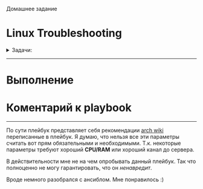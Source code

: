 Домашнее задание

# Linux Troubleshooting
<details>
<summary> Задачи: </summary> 

1. Написать playbook для первоначальной настройки хоста после инсталляции по всем прошедшим лекциям
- установка нужных инструментов для анализа и траблшутинга
- избавление ядра и сетевых настроек от "десктопности"
- установка разнообразных параметров ядра под работу в качестве сервера
2. Опубликовать ссылку на плейбук в общем чатике
3. Взять любой опубликованный плейбук, прокомментировать.

</details>

_____________________________________________

# Выполнение

# Коментарий к playbook
_____________________________

По сути плейбук представляет себя рекомендации  [arch wiki](https://wiki.archlinux.org/index.php/sysctl "sysctl")  переписанные в плейбук.
Я думаю, что нельзя все эти параметры считать вот прям обязательными и необходимыми. Т.к. некоторые параметры требуют хороший **CPU/RAM** или хороший канал до сервера. 

В действительности мне не на чем опробывать данный плейбук. Так что полноценно не могу гарантировать, что он *ненавредит*.

Вроде немного разобрался с ансиблом. Мне понравилось :) 
